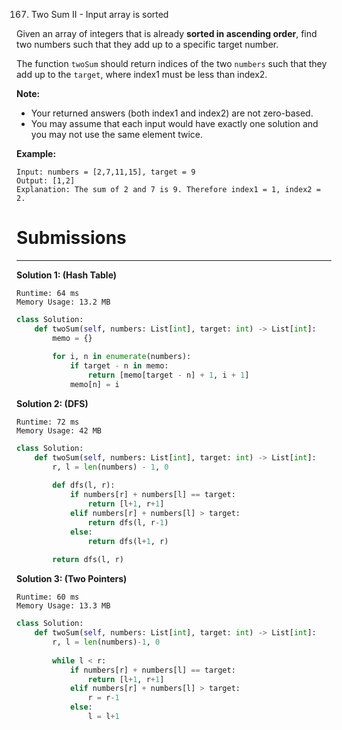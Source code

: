 167. Two Sum II - Input array is sorted

Given an array of integers that is already **sorted in ascending order**, find two numbers such that they add up to a specific target number.

The function `twoSum` should return indices of the two `numbers` such that they add up to the `target`, where index1 must be less than index2.

**Note:**
* Your returned answers (both index1 and index2) are not zero-based.
* You may assume that each input would have exactly one solution and you may not use the same element twice.

**Example:**
```
Input: numbers = [2,7,11,15], target = 9
Output: [1,2]
Explanation: The sum of 2 and 7 is 9. Therefore index1 = 1, index2 = 2.
```

# Submissions
---
**Solution 1: (Hash Table)**
```
Runtime: 64 ms
Memory Usage: 13.2 MB
```
```python
class Solution:
    def twoSum(self, numbers: List[int], target: int) -> List[int]:
        memo = {}
        
        for i, n in enumerate(numbers):
            if target - n in memo:
                return [memo[target - n] + 1, i + 1]
            memo[n] = i        
```

**Solution 2: (DFS)**
```
Runtime: 72 ms
Memory Usage: 42 MB
```
```python
class Solution:
    def twoSum(self, numbers: List[int], target: int) -> List[int]:
        r, l = len(numbers) - 1, 0
        
        def dfs(l, r):
            if numbers[r] + numbers[l] == target:
                return [l+1, r+1]
            elif numbers[r] + numbers[l] > target:
                return dfs(l, r-1)
            else:
                return dfs(l+1, r)
        
        return dfs(l, r)
```

**Solution 3: (Two Pointers)**
```
Runtime: 60 ms
Memory Usage: 13.3 MB
```
```python
class Solution:
    def twoSum(self, numbers: List[int], target: int) -> List[int]:
        r, l = len(numbers)-1, 0
        
        while l < r:
            if numbers[r] + numbers[l] == target:
                return [l+1, r+1]
            elif numbers[r] + numbers[l] > target:
                r = r-1
            else:
                l = l+1
```